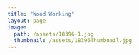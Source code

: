 ```yaml
---
title: "Wood Working"
layout: page
image:
  path: /assets/18396-1.jpg
  thumbnail: /assets/18396Thumbnail.jpg
---
```

